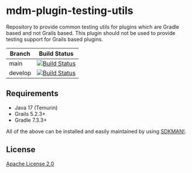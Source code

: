 # mdm-plugin-testing-utils
Repository to provide common testing utils for plugins which are Gradle based and not Grails based. This plugin should not be used to provide testing support for Grails based
plugins.

| Branch | Build Status |
| ------ | ------------ |
| main | [![Build Status](https://jenkins.cs.ox.ac.uk/buildStatus/icon?job=Mauro+Data+Mapper+Plugins%2Fmdm-plugin-testing-utils%2Fmain)](https://jenkins.cs.ox.ac.uk/blue/organizations/jenkins/Mauro%20Data%20Mapper%20Plugins%2Fmdm-plugin-testing-utils/branches) |
| develop | [![Build Status](https://jenkins.cs.ox.ac.uk/buildStatus/icon?job=Mauro+Data+Mapper+Plugins%2Fmdm-plugin-testing-utils%2Fdevelop)](https://jenkins.cs.ox.ac.uk/blue/organizations/jenkins/Mauro%20Data%20Mapper%20Plugins%2Fmdm-plugin-testing-utils/branches) |

## Requirements

* Java 17 (Temurin)
* Grails 5.2.3+
* Gradle 7.3.3+

All of the above can be installed and easily maintained by using [SDKMAN!](https://sdkman.io/install).

## License

[Apache License 2.0](LICENSE)
